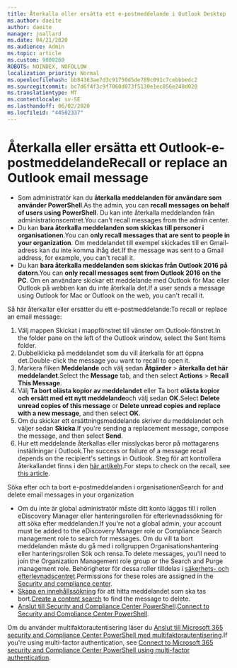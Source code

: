 ```yaml
---
title: Återkalla eller ersätta ett e-postmeddelande i Outlook Desktop
ms.author: daeite
author: daeite
manager: joallard
ms.date: 04/21/2020
ms.audience: Admin
ms.topic: article
ms.custom: 9000260
ROBOTS: NOINDEX, NOFOLLOW
localization_priority: Normal
ms.openlocfilehash: bb84363ae7d3c91750d5de789c091c7cebbbedc2
ms.sourcegitcommit: bc7d6f4f3c9f7060d073f5130e1ec856e248d020
ms.translationtype: MT
ms.contentlocale: sv-SE
ms.lasthandoff: 06/02/2020
ms.locfileid: "44502337"
---
```

# <a name="recall-or-replace-an-outlook-email-message"></a><span data-ttu-id="b4eb0-102">Återkalla eller ersätta ett Outlook-e-postmeddelande</span><span class="sxs-lookup"><span data-stu-id="b4eb0-102">Recall or replace an Outlook email message</span></span>

- <span data-ttu-id="b4eb0-103">Som administratör kan du **återkalla meddelanden för användare som använder PowerShell**.</span><span class="sxs-lookup"><span data-stu-id="b4eb0-103">As the admin, you can **recall messages on behalf of users using PowerShell**.</span></span> <span data-ttu-id="b4eb0-104">Du kan inte återkalla meddelanden från administrationscentret.</span><span class="sxs-lookup"><span data-stu-id="b4eb0-104">You can't recall messages from the admin center.</span></span>
- <span data-ttu-id="b4eb0-105">Du kan **bara återkalla meddelanden som skickas till personer i organisationen**.</span><span class="sxs-lookup"><span data-stu-id="b4eb0-105">You can **only recall messages that are sent to people in your organization**.</span></span> <span data-ttu-id="b4eb0-106">Om meddelandet till exempel skickades till en Gmail-adress kan du inte komma ihåg det.</span><span class="sxs-lookup"><span data-stu-id="b4eb0-106">If the message was sent to a Gmail address, for example, you can't recall it.</span></span>
- <span data-ttu-id="b4eb0-107">Du kan **bara återkalla meddelanden som skickas från Outlook 2016 på datorn**.</span><span class="sxs-lookup"><span data-stu-id="b4eb0-107">You can **only recall messages sent from Outlook 2016 on the PC**.</span></span> <span data-ttu-id="b4eb0-108">Om en användare skickar ett meddelande med Outlook för Mac eller Outlook på webben kan du inte återkalla det.</span><span class="sxs-lookup"><span data-stu-id="b4eb0-108">If a user sends a message using Outlook for Mac or Outlook on the web, you can't recall it.</span></span>

<span data-ttu-id="b4eb0-109">Så här återkallar eller ersätter du ett e-postmeddelande:</span><span class="sxs-lookup"><span data-stu-id="b4eb0-109">To recall or replace an email message:</span></span>

1. <span data-ttu-id="b4eb0-110">Välj mappen Skickat i mappfönstret till vänster om Outlook-fönstret.</span><span class="sxs-lookup"><span data-stu-id="b4eb0-110">In the folder pane on the left of the Outlook window, select the Sent Items folder.</span></span>
1. <span data-ttu-id="b4eb0-111">Dubbelklicka på meddelandet som du vill återkalla för att öppna det.</span><span class="sxs-lookup"><span data-stu-id="b4eb0-111">Double-click the message you want to recall to open it.</span></span>
1. <span data-ttu-id="b4eb0-112">Markera fliken **Meddelande** och välj sedan **Åtgärder**  >  **återkalla det här meddelandet**.</span><span class="sxs-lookup"><span data-stu-id="b4eb0-112">Select the **Message** tab, and then select **Actions** > **Recall This Message**.</span></span>
1. <span data-ttu-id="b4eb0-113">Välj **Ta bort olästa kopior av meddelandet** eller Ta bort **olästa kopior och ersätt med ett nytt meddelande**och välj sedan **OK**.</span><span class="sxs-lookup"><span data-stu-id="b4eb0-113">Select **Delete unread copies of this message** or **Delete unread copies and replace with a new message**, and then select **OK**.</span></span>
1. <span data-ttu-id="b4eb0-114">Om du skickar ett ersättningsmeddelande skriver du meddelandet och väljer sedan **Skicka**.</span><span class="sxs-lookup"><span data-stu-id="b4eb0-114">If you're sending a replacement message, compose the message, and then select **Send**.</span></span>
1. <span data-ttu-id="b4eb0-115">Hur ett meddelande återkallas eller misslyckas beror på mottagarens inställningar i Outlook.</span><span class="sxs-lookup"><span data-stu-id="b4eb0-115">The success or failure of a message recall depends on the recipient's settings in Outlook.</span></span> <span data-ttu-id="b4eb0-116">Steg för att kontrollera återkallandet finns i den [här artikeln](https://support.office.com/article/35027f88-d655-4554-b4f8-6c0729a723a0).</span><span class="sxs-lookup"><span data-stu-id="b4eb0-116">For steps to check on the recall, see [this article](https://support.office.com/article/35027f88-d655-4554-b4f8-6c0729a723a0).</span></span>

<span data-ttu-id="b4eb0-117">Söka efter och ta bort e-postmeddelanden i organisationen</span><span class="sxs-lookup"><span data-stu-id="b4eb0-117">Search for and delete email messages in your organization</span></span>

- <span data-ttu-id="b4eb0-118">Om du inte är global administratör måste ditt konto läggas till i rollen eDiscovery Manager eller hanteringsrollen för efterlevnadssökning för att söka efter meddelanden.</span><span class="sxs-lookup"><span data-stu-id="b4eb0-118">If you're not a global admin, your account must be added to the eDiscovery Manager role or Compliance Search management role to search for messages.</span></span> <span data-ttu-id="b4eb0-119">Om du vill ta bort meddelanden måste du gå med i rollgruppen Organisationshantering eller hanteringsrollen Sök och rensa.</span><span class="sxs-lookup"><span data-stu-id="b4eb0-119">To delete messages, you'll need to join the Organization Management role group or the Search and Purge management role.</span></span> <span data-ttu-id="b4eb0-120">Behörigheter för dessa roller tilldelas i [säkerhets- och efterlevnadscentret](https://go.microsoft.com/fwlink/?linkid=2083731).</span><span class="sxs-lookup"><span data-stu-id="b4eb0-120">Permissions for these roles are assigned in the [Security and compliance center](https://go.microsoft.com/fwlink/?linkid=2083731).</span></span>
- <span data-ttu-id="b4eb0-121">[Skapa en innehållssökning](https://docs.microsoft.com/microsoft-365/compliance/content-search) för att hitta meddelandet som ska tas bort.</span><span class="sxs-lookup"><span data-stu-id="b4eb0-121">[Create a content search](https://docs.microsoft.com/microsoft-365/compliance/content-search) to find the message to delete.</span></span>
- <span data-ttu-id="b4eb0-122">[Anslut till Security and Compliance Center PowerShell](https://docs.microsoft.com/powershell/exchange/office-365-scc/connect-to-scc-powershell/connect-to-scc-powershell?view=exchange-ps).</span><span class="sxs-lookup"><span data-stu-id="b4eb0-122">[Connect to Security and Compliance Center PowerShell](https://docs.microsoft.com/powershell/exchange/office-365-scc/connect-to-scc-powershell/connect-to-scc-powershell?view=exchange-ps).</span></span>

<span data-ttu-id="b4eb0-123">Om du använder multifaktorautentisering läser du [Anslut till Microsoft 365 security and Compliance Center PowerShell med multifaktorautentisering](https://docs.microsoft.com/powershell/exchange/office-365-scc/connect-to-scc-powershell/mfa-connect-to-scc-powershell?view=exchange-ps).</span><span class="sxs-lookup"><span data-stu-id="b4eb0-123">If you're using multi-factor authentication, see [Connect to Microsoft 365 security and Compliance Center PowerShell using multi-factor authentication](https://docs.microsoft.com/powershell/exchange/office-365-scc/connect-to-scc-powershell/mfa-connect-to-scc-powershell?view=exchange-ps).</span></span>
